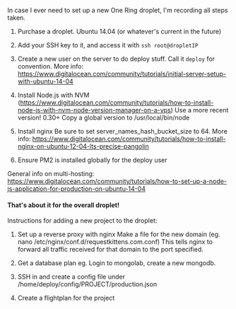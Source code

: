 In case I ever need to set up a new One Ring droplet, I'm recording all
steps taken.

1) Purchase a droplet. Ubuntu 14.04 (or whatever's current in the future)
2) Add your SSH key to it, and access it with `ssh root@dropletIP`
3) Create a new user on the server to do deploy stuff.
    Call it `deploy` for convention.
    More info: https://www.digitalocean.com/community/tutorials/initial-server-setup-with-ubuntu-14-04
3) Install Node.js with NVM (https://www.digitalocean.com/community/tutorials/how-to-install-node-js-with-nvm-node-version-manager-on-a-vps)
    Use a more recent version! 0.30+
    Copy a global version to /usr/local/bin/node
4) Install nginx
    Be sure to set server_names_hash_bucket_size to 64.
    More info: https://www.digitalocean.com/community/tutorials/how-to-install-nginx-on-ubuntu-12-04-lts-precise-pangolin

5) Ensure PM2 is installed globally for the deploy user

General info on multi-hosting:
https://www.digitalocean.com/community/tutorials/how-to-set-up-a-node-js-application-for-production-on-ubuntu-14-04


#### That's about it for the overall droplet!

Instructions for adding a new project to the droplet:

1) Set up a reverse proxy with nginx
    Make a file for the new domain (eg. nano /etc/nginx/conf.d/requestkittens.com.conf)
    This tells nginx to forward all traffic received for that domain to
    the port specified.

2) Get a database plan
    eg. Login to mongolab, create a new mongodb.

3) SSH in and create a config file under /home/deploy/config/PROJECT/production.json

4) Create a flightplan for the project

